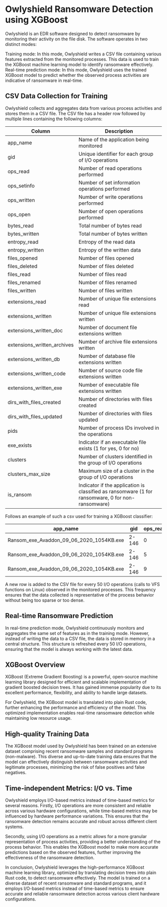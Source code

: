 # Owlyshield Ransomware Detection using XGBoost

Owlyshield is an EDR software designed to detect ransomware by monitoring their activity on the file disk. The software operates in two distinct modes:

Training mode: In this mode, Owlyshield writes a CSV file containing various features extracted from the monitored processes. This data is used to train the XGBoost machine learning model to identify ransomware effectively.
Real-time prediction mode: In this mode, Owlyshield uses the trained XGBoost model to predict whether the observed process activities are indicative of ransomware in real-time.

## CSV Data Collection for Training

Owlyshield collects and aggregates data from various process activities and stores them in a CSV file. The CSV file has a header row followed by multiple lines containing the following columns:

| Column                    | Description                                                                                       |
|---------------------------|---------------------------------------------------------------------------------------------------|
| app_name                  | Name of the application being monitored                                                           |
| gid                       | Unique identifier for each group of I/O operations                                                |
| ops_read                  | Number of read operations performed                                                               |
| ops_setinfo               | Number of set information operations performed                                                    |
| ops_written               | Number of write operations performed                                                              |
| ops_open                  | Number of open operations performed                                                               |
| bytes_read                | Total number of bytes read                                                                        |
| bytes_written             | Total number of bytes written                                                                     |
| entropy_read              | Entropy of the read data                                                                          |
| entropy_written           | Entropy of the written data                                                                       |
| files_opened              | Number of files opened                                                                            |
| files_deleted             | Number of files deleted                                                                           |
| files_read                | Number of files read                                                                              |
| files_renamed             | Number of files renamed                                                                           |
| files_written             | Number of files written                                                                           |
| extensions_read           | Number of unique file extensions read                                                             |
| extensions_written        | Number of unique file extensions written                                                          |
| extensions_written_doc    | Number of document file extensions written                                                        |
| extensions_written_archives| Number of archive file extensions written                                                         |
| extensions_written_db     | Number of database file extensions written                                                        |
| extensions_written_code   | Number of source code file extensions written                                                     |
| extensions_written_exe    | Number of executable file extensions written                                                      |
| dirs_with_files_created   | Number of directories with files created                                                          |
| dirs_with_files_updated   | Number of directories with files updated                                                          |
| pids                      | Number of process IDs involved in the operations                                                  |
| exe_exists                | Indicator if an executable file exists (1 for yes, 0 for no)                                      |
| clusters                  | Number of clusters identified in the group of I/O operations                                      |
| clusters_max_size         | Maximum size of a cluster in the group of I/O operations                                          |
| is_ransom                 | Indicator if the application is classified as ransomware (1 for ransomware, 0 for non-ransomware) |

Follows an example of such a csv used for training a XGBoost classifier:

| app_name                             | gid    | ops_read | ops_setinfo | ops_written | ops_open | bytes_read | bytes_written | entropy_read | entropy_written | files_opened | files_deleted | files_read | files_renamed | files_written | extensions_read | extensions_written | extensions_written_doc | extensions_written_archives | extensions_written_db | extensions_written_code | extensions_written_exe | dirs_with_files_created | dirs_with_files_updated | pids | exe_exists | clusters | clusters_max_size | is_ransom |
|--------------------------------------|--------|----------|-------------|-------------|----------|------------|--------------|--------------|----------------|--------------|---------------|------------|---------------|--------------|----------------|------------------|---------------------|-------------------------|------------------|--------------------|------------------|----------------------|--------------------|------|------------|----------|----------------|-----------|
| Ransom_exe_Avaddon_09_06_2020_1054KB.exe | 2-146  | 0        | 0           | 0           | 20       | 0          | 0            | 0            | 0              | 0            | 0             | 0          | 0             | 0            | 0              | 3                | 0                   | 0                       | 0                  | 0                  | 2                  | 0                    | 0                  | 1    | 1          | 0        | 0              | True      |
| Ransom_exe_Avaddon_09_06_2020_1054KB.exe | 2-146  | 5        | 0           | 0           | 35       | 32256      | 0            | 5            | 0              | 0            | 0             | 1          | 0             | 0            | 1              | 4                | 0                   | 0                       | 0                  | 0                  | 3                  | 0                    | 0                  | 1    | 1          | 0        | 0              | True      |
| Ransom_exe_Avaddon_09_06_2020_1054KB.exe | 2-146  | 9        | 0           | 0           | 51       | 75264      | 0            | 5            | 0              | 0            | 0             | 2          | 0             | 0            | 1              | 4                | 0                   | 0                       | 0                  | 0                  | 3                  | 0                    | 0                  | 1    | 1          | 0        | 0              | True      |


A new row is added to the CSV file for every 50 I/O operations (calls to VFS functions on Linux) observed in the monitored processes. This frequency ensures that the data collected is representative of the process behavior without being too sparse or too dense.

## Real-time Ransomware Prediction

In real-time prediction mode, Owlyshield continuously monitors and aggregates the same set of features as in the training mode. However, instead of writing the data to a CSV file, the data is stored in memory in a central structure. This structure is refreshed every 50 I/O operations, ensuring that the model is always working with the latest data.

## XGBoost Overview

XGBoost (Extreme Gradient Boosting) is a powerful, open-source machine learning library designed for efficient and scalable implementation of gradient boosted decision trees. It has gained immense popularity due to its excellent performance, flexibility, and ability to handle large datasets.

For Owlyshield, the XGBoost model is translated into plain Rust code, further enhancing the performance and efficiency of the model. This optimized implementation enables real-time ransomware detection while maintaining low resource usage.

## High-quality Training Data

The XGBoost model used by Owlyshield has been trained on an extensive dataset comprising recent ransomware samples and standard programs (non-malware). This diverse and up-to-date training data ensures that the model can effectively distinguish between ransomware activities and legitimate processes, minimizing the risk of false positives and false negatives.

## Time-independent Metrics: I/O vs. Time

Owlyshield employs I/O-based metrics instead of time-based metrics for several reasons. Firstly, I/O operations are more consistent and reliable across various hardware configurations, while time-based metrics may be influenced by hardware performance variations. This ensures that the ransomware detection remains accurate and robust across different client systems.

Secondly, using I/O operations as a metric allows for a more granular representation of process activities, providing a better understanding of the process behavior. This enables the XGBoost model to make more accurate predictions based on the observed features, further improving the effectiveness of the ransomware detection.

In conclusion, Owlyshield leverages the high-performance XGBoost machine learning library, optimized by translating decision trees into plain Rust code, to detect ransomware effectively. The model is trained on a diverse dataset of recent ransomware and standard programs, and it employs I/O-based metrics instead of time-based metrics to ensure accurate and reliable ransomware detection across various client hardware configurations.

